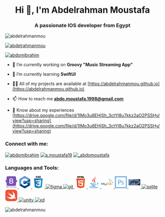 <h1 align="center">Hi 👋, I'm Abdelrahman Moustafa</h1>
<h3 align="center">A passionate IOS developer from Egypt</h3>

<p align="left"> <img src="https://komarev.com/ghpvc/?username=abdelrahmanmou&label=Profile%20views&color=0e75b6&style=flat" alt="abdelrahmanmou" /> </p>

<p align="left"> <a href="https://github.com/ryo-ma/github-profile-trophy"><img src="https://github-profile-trophy.vercel.app/?username=abdelrahmanmou" alt="abdelrahmanmou" /></a> </p>

<p align="left"> <a href="https://twitter.com/abdomibrahim" target="blank"><img src="https://img.shields.io/twitter/follow/abdomibrahim?logo=twitter&style=for-the-badge" alt="abdomibrahim" /></a> </p>

- 🔭 I’m currently working on **Groovy "Music Streaming App"**

- 🌱 I’m currently learning **SwiftUI**

- 👨‍💻 All of my projects are available at [https://abdelrahmanmou.github.io](https://abdelrahmanmou.github.io)

- 📫 How to reach me **abdo.moustafa.1998@gmail.com**

- 📄 Know about my experiences [https://drive.google.com/file/d/1lMo3u8EHjSh_3ctYl8u7kkz2aO2PSSHy/view?usp=sharing](https://drive.google.com/file/d/1lMo3u8EHjSh_3ctYl8u7kkz2aO2PSSHy/view?usp=sharing)

<h3 align="left">Connect with me:</h3>
<p align="left">
<a href="https://twitter.com/abdomibrahim" target="blank"><img align="center" src="https://raw.githubusercontent.com/rahuldkjain/github-profile-readme-generator/master/src/images/icons/Social/twitter.svg" alt="abdomibrahim" height="30" width="40" /></a>
<a href="https://fb.com/a.moustafa19" target="blank"><img align="center" src="https://raw.githubusercontent.com/rahuldkjain/github-profile-readme-generator/master/src/images/icons/Social/facebook.svg" alt="a.moustafa19" height="30" width="40" /></a>
<a href="https://instagram.com/_abdomoustafa" target="blank"><img align="center" src="https://raw.githubusercontent.com/rahuldkjain/github-profile-readme-generator/master/src/images/icons/Social/instagram.svg" alt="_abdomoustafa" height="30" width="40" /></a>
</p>

<h3 align="left">Languages and Tools:</h3>
<p align="left"> <a href="https://getbootstrap.com" target="_blank" rel="noreferrer"> <img src="https://raw.githubusercontent.com/devicons/devicon/master/icons/bootstrap/bootstrap-plain-wordmark.svg" alt="bootstrap" width="40" height="40"/> </a> <a href="https://www.w3schools.com/cpp/" target="_blank" rel="noreferrer"> <img src="https://raw.githubusercontent.com/devicons/devicon/master/icons/cplusplus/cplusplus-original.svg" alt="cplusplus" width="40" height="40"/> </a> <a href="https://www.w3schools.com/css/" target="_blank" rel="noreferrer"> <img src="https://raw.githubusercontent.com/devicons/devicon/master/icons/css3/css3-original-wordmark.svg" alt="css3" width="40" height="40"/> </a> <a href="https://www.figma.com/" target="_blank" rel="noreferrer"> <img src="https://www.vectorlogo.zone/logos/figma/figma-icon.svg" alt="figma" width="40" height="40"/> </a> <a href="https://git-scm.com/" target="_blank" rel="noreferrer"> <img src="https://www.vectorlogo.zone/logos/git-scm/git-scm-icon.svg" alt="git" width="40" height="40"/> </a> <a href="https://www.w3.org/html/" target="_blank" rel="noreferrer"> <img src="https://raw.githubusercontent.com/devicons/devicon/master/icons/html5/html5-original-wordmark.svg" alt="html5" width="40" height="40"/> </a> <a href="https://www.java.com" target="_blank" rel="noreferrer"> <img src="https://raw.githubusercontent.com/devicons/devicon/master/icons/java/java-original.svg" alt="java" width="40" height="40"/> </a> <a href="https://www.mysql.com/" target="_blank" rel="noreferrer"> <img src="https://raw.githubusercontent.com/devicons/devicon/master/icons/mysql/mysql-original-wordmark.svg" alt="mysql" width="40" height="40"/> </a> <a href="https://www.photoshop.com/en" target="_blank" rel="noreferrer"> <img src="https://raw.githubusercontent.com/devicons/devicon/master/icons/photoshop/photoshop-line.svg" alt="photoshop" width="40" height="40"/> </a> <a href="https://www.php.net" target="_blank" rel="noreferrer"> <img src="https://raw.githubusercontent.com/devicons/devicon/master/icons/php/php-original.svg" alt="php" width="40" height="40"/> </a> <a href="https://www.sqlite.org/" target="_blank" rel="noreferrer"> <img src="https://www.vectorlogo.zone/logos/sqlite/sqlite-icon.svg" alt="sqlite" width="40" height="40"/> </a> <a href="https://developer.apple.com/swift/" target="_blank" rel="noreferrer"> <img src="https://raw.githubusercontent.com/devicons/devicon/master/icons/swift/swift-original.svg" alt="swift" width="40" height="40"/> </a> <a href="https://unity.com/" target="_blank" rel="noreferrer"> <img src="https://www.vectorlogo.zone/logos/unity3d/unity3d-icon.svg" alt="unity" width="40" height="40"/> </a> <a href="https://www.adobe.com/products/xd.html" target="_blank" rel="noreferrer"> <img src="https://cdn.worldvectorlogo.com/logos/adobe-xd.svg" alt="xd" width="40" height="40"/> </a> </p>

<p><img align="center" src="https://github-readme-stats.vercel.app/api/top-langs?username=abdelrahmanmou&show_icons=true&locale=en&layout=compact" alt="abdelrahmanmou" /></p>
